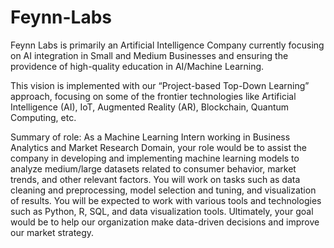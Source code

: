 # Feynn-Labs

Feynn Labs is primarily an Artificial Intelligence Company currently focusing on AI
integration in Small and Medium Businesses and ensuring the providence of high-quality
education in AI/Machine Learning. 

This vision is implemented with our “Project-based Top-Down Learning” approach,
focusing on some of the frontier technologies like Artificial Intelligence (AI), IoT, Augmented
Reality (AR), Blockchain, Quantum Computing, etc. 

Summary of role:
As a Machine Learning Intern working in Business Analytics and Market Research
Domain, your role would be to assist the company in developing and implementing
machine learning models to analyze medium/large datasets related to consumer
behavior, market trends, and other relevant factors. You will work on tasks such as data
cleaning and preprocessing, model selection and tuning, and visualization of results.
You will be expected to work with various tools and technologies such as Python, R,
SQL, and data visualization tools. Ultimately, your goal would be to help our
organization make data-driven decisions and improve our market strategy. 
